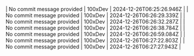 
| No commit message provided | 100xDev | 2024-12-26T06:25:26.946Z |
| No commit message provided | 100xDev | 2024-12-26T06:26:29.339Z |
| No commit message provided | 100xDev | 2024-12-26T06:26:32.287Z |
| No commit message provided | 100xDev | 2024-12-26T06:26:38.784Z |
| No commit message provided | 100xDev | 2024-12-26T06:26:59.084Z |
| No commit message provided | 100xDev | 2024-12-26T06:27:22.803Z |
| No commit message provided | 100xDev | 2024-12-26T06:27:27.943Z |
